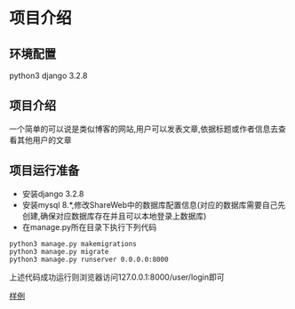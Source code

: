 # 项目介绍
## 环境配置
python3 
django 3.2.8
## 项目介绍
一个简单的可以说是类似博客的网站,用户可以发表文章,依据标题或作者信息去查看其他用户的文章

## 项目运行准备
- 安装django 3.2.8
- 安装mysql 8.*,修改ShareWeb中的数据库配置信息(对应的数据库需要自己先创建,确保对应数据库存在并且可以本地登录上数据库)
- 在manage.py所在目录下执行下列代码
```
python3 manage.py makemigrations
python3 manage.py migrate
python3 manage.py runserver 0.0.0.0:8000
```
上述代码成功运行则浏览器访问127.0.0.1:8000/user/login即可

<a href="http://www.lwjcyh.com:8000/user/login">样例</a>

